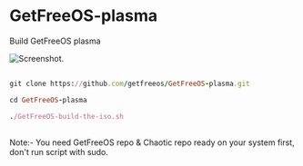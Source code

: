 # GetFreeOS-plasma
Build GetFreeOS plasma

![Screenshot.](https://getfreeos.com/wp-content/uploads/2023/04/Screenshot-1024x576.png)

##
```ruby
git clone https://github.com/getfreeos/GetFreeOS-plasma.git

cd GetFreeOS-plasma

./GetFreeOS-build-the-iso.sh
```
##

Note:- You need GetFreeOS repo & Chaotic repo ready on your system first, don't run script with sudo.
